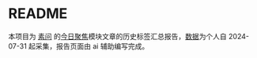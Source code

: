 # README

本项目为 [素问](https://zhuanlan.zhihu.com/p/620744835) 的[今日聚焦](https://zhuanlan.zhihu.com/p/9807412987)模块文章的历史标签汇总报告，[数据](assets/articles.csv)为个人自 2024-07-31 起采集，报告页面由 ai 辅助编写完成。